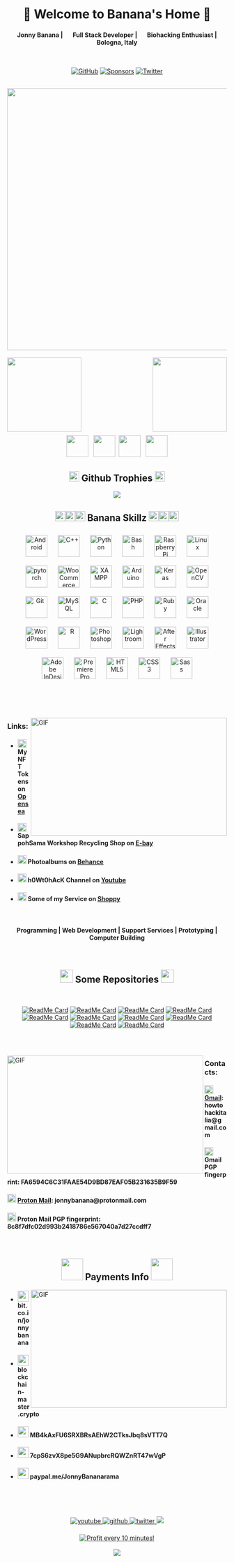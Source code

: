 <!--
**JonnyBanana/JonnyBanana** is a ✨ _special_ ✨ repository because its `README.md` (this file) appears on your GitHub profile.
-->

<!-- Title  -->
<h1 align="center">👹 Welcome to  Banana's Home 👹</h1>
 
<div align="center">
 <h4> <img src="https://emojipedia-us.s3.dualstack.us-west-1.amazonaws.com/thumbs/60/twitter/259/top-hat_1f3a9.png" width="16px"> Jonny Banana | <img src="https://emojipedia-us.s3.dualstack.us-west-1.amazonaws.com/thumbs/60/twitter/259/laptop_1f4bb.png" width="16px"> Full Stack Developer | <img src="https://emojipedia-us.s3.dualstack.us-west-1.amazonaws.com/thumbs/60/twitter/259/dna_1f9ec.png" width="16px"> Biohacking Enthusiast | <img src="https://emojipedia-us.s3.dualstack.us-west-1.amazonaws.com/thumbs/60/twitter/259/flag-italy_1f1ee-1f1f9.png" width="16px"> Bologna, Italy </h4>
</div>

</BR>

<!-- Github -Twitter and Sponsor Logo -->
<p align="center">
	<a href="https://github.com/JonnyBanana"><img src="https://img.shields.io/github/followers/JonnyBanana.svg?label=GitHub&style=social" alt="GitHub"></a>
	<a href="https://github.com/sponsors/JonnyBanana"><img src="https://img.shields.io/badge/Sponsors--_.svg?style=social&logo=github&logoColor=EA4AAA" alt="Sponsors"></a>
	<a href="https://twitter.com/jonnybanana84"><img src="https://img.shields.io/twitter/follow/jonnybanana84?label=Twitter&style=social" alt="Twitter"></a>
</p>

</BR>

<!-- Biohacking Gif -->
<div align="center" width="50">
<img src="https://media.giphy.com/media/s1IJ0L8hZ4wms/giphy.gif" width="600"/>
</div>

<!-- Banana's Stats -->
</BR>

<div>
<img height="170" align="left" src="https://github-readme-stats.vercel.app/api?username=JonnyBanana&show_icons=true&title_color=9400D3&icon_color=79ff97&text_color=9f9f9f&bg_color=151515" />

<img height="170" align="right" src="https://github-readme-stats.vercel.app/api/top-langs/?username=JonnyBanana&layout=compact&title_color=fff&text_color=fff&bg_color=151515" />
</div>

<!-- Space Div -->
<div>
 
</BR></BR></BR></BR></BR></BR>

</div>

</BR></BR>

<div align="center">
<img src="https://emojis.slackmojis.com/emojis/images/1450694616/220/bananadance.gif?1450694616" width="50" height="50"/> &nbsp; <img src="https://emojis.slackmojis.com/emojis/images/1450694616/220/bananadance.gif?1450694616" width="50" height="50"/> &nbsp;<img src="https://emojis.slackmojis.com/emojis/images/1450694616/220/bananadance.gif?1450694616" width="50" height="50"/> &nbsp; <img src="https://emojis.slackmojis.com/emojis/images/1450694616/220/bananadance.gif?1450694616" width="50" height="50"/>
</div>

<!-- thropy -->
<h2 align="center"><img src="https://emojipedia-us.s3.dualstack.us-west-1.amazonaws.com/thumbs/120/twitter/259/trophy_1f3c6.png" width="23px"> Github Trophies <img src="https://emojipedia-us.s3.dualstack.us-west-1.amazonaws.com/thumbs/120/twitter/259/trophy_1f3c6.png" width="23px"></h2>  
<a href="https://JonnyBanana.github.io">
 
 <p align="center">
   <img src="https://github-profile-trophy.vercel.app/?username=JonnyBanana&column=7&theme=onedark"/>
 </p>
</a>

<!-- Banana Skillz -->
<h2 align="center"><img src="https://emojipedia-us.s3.dualstack.us-west-1.amazonaws.com/thumbs/120/twitter/259/alien_1f47d.png" width="23px"><img src="https://emojipedia-us.s3.dualstack.us-west-1.amazonaws.com/thumbs/120/twitter/259/alien_1f47d.png" width="23px"><img src="https://emojipedia-us.s3.dualstack.us-west-1.amazonaws.com/thumbs/120/twitter/259/alien_1f47d.png" width="23px"> Banana Skillz <img src="https://emojipedia-us.s3.dualstack.us-west-1.amazonaws.com/thumbs/120/twitter/259/alien_1f47d.png" width="23px"><img src="https://emojipedia-us.s3.dualstack.us-west-1.amazonaws.com/thumbs/120/twitter/259/alien_1f47d.png" width="23px"><img src="https://emojipedia-us.s3.dualstack.us-west-1.amazonaws.com/thumbs/120/twitter/259/alien_1f47d.png" width="23px"> </h2> 
<div align="center">  
<img style="margin: 10px" src="https://profilinator.rishav.dev/skills-assets/android-original-wordmark.svg" alt="Android" height="50" />  
<img style="margin: 10px" src="https://profilinator.rishav.dev/skills-assets/cplusplus-original.svg" alt="C++" height="50" />  
<img style="margin: 10px" src="https://profilinator.rishav.dev/skills-assets/python-original.svg" alt="Python" height="50" />  
<img style="margin: 10px" src="https://profilinator.rishav.dev/skills-assets/gnu_bash-icon.svg" alt="Bash" height="50" />  
<img style="margin: 10px" src="https://profilinator.rishav.dev/skills-assets/raspberrypi.png" alt="Raspberry Pi" height="50" />  
<img style="margin: 10px" src="https://profilinator.rishav.dev/skills-assets/linux-original.svg" alt="Linux" height="50" />  
<img style="margin: 10px" src="https://profilinator.rishav.dev/skills-assets/pytorch-icon.svg" alt="pytorch" height="50" />  
<img style="margin: 10px" src="https://profilinator.rishav.dev/skills-assets/woocommerce.png" alt="WooCommerce" height="50" />  
<img style="margin: 10px" src="https://profilinator.rishav.dev/skills-assets/xampp.png" alt="XAMPP" height="50" />  
<img style="margin: 10px" src="https://profilinator.rishav.dev/skills-assets/arduino.png" alt="Arduino" height="50" />  
<img style="margin: 10px" src="https://profilinator.rishav.dev/skills-assets/keras.png" alt="Keras" height="50" />  
<img style="margin: 10px" src="https://profilinator.rishav.dev/skills-assets/opencv-icon.svg" alt="OpenCV" height="50" />  
<img style="margin: 10px" src="https://profilinator.rishav.dev/skills-assets/git-scm-icon.svg" alt="Git" height="50" />  
<img style="margin: 10px" src="https://profilinator.rishav.dev/skills-assets/mysql-original-wordmark.svg" alt="MySQL" height="50" />  
<img style="margin: 10px" src="https://profilinator.rishav.dev/skills-assets/c-original.svg" alt="C" height="50" />  
<img style="margin: 10px" src="https://profilinator.rishav.dev/skills-assets/php-original.svg" alt="PHP" height="50" />  
<img style="margin: 10px" src="https://profilinator.rishav.dev/skills-assets/ruby-original-wordmark.svg" alt="Ruby" height="50" />  
<img style="margin: 10px" src="https://profilinator.rishav.dev/skills-assets/oracle-original.svg" alt="Oracle" height="50" />  
<img style="margin: 10px" src="https://profilinator.rishav.dev/skills-assets/wordpress.png" alt="WordPress" height="50" />  
<img style="margin: 10px" src="https://profilinator.rishav.dev/skills-assets/r.svg" alt="R" height="50" />  
<img style="margin: 10px" src="https://profilinator.rishav.dev/skills-assets/photoshop-plain.svg" alt="Photoshop" height="50" />  
<img style="margin: 10px" src="https://profilinator.rishav.dev/skills-assets/lightroom.png" alt="Lightroom" height="50" />  
<img style="margin: 10px" src="https://profilinator.rishav.dev/skills-assets/aftereffects.png" alt="After Effects" height="50" />  
<img style="margin: 10px" src="https://profilinator.rishav.dev/skills-assets/adobe_illustrator-icon.svg" alt="Illustrator" height="50" />  
<img style="margin: 10px" src="https://profilinator.rishav.dev/skills-assets/adobeindesign.svg" alt="Adobe InDesign" height="50" />  
<img style="margin: 10px" src="https://profilinator.rishav.dev/skills-assets/adobepremierepro.png" alt="Premiere Pro" height="50" />  
<img style="margin: 10px" src="https://profilinator.rishav.dev/skills-assets/html5-original-wordmark.svg" alt="HTML5" height="50" />  
<img style="margin: 10px" src="https://profilinator.rishav.dev/skills-assets/css3-original-wordmark.svg" alt="CSS3" height="50" />  
<img style="margin: 10px" src="https://profilinator.rishav.dev/skills-assets/sass-original.svg" alt="Sass" height="50" />  
</div>  
 
</BR></BR></BR>

<!-- Links -->
<img align="right" height="270px" width="450px" alt="GIF" src="https://raw.githubusercontent.com/JonnyBanana/JonnyBanana/master/IMG/programming.gif">
<h3> Links:</h3>

 -  <h4><img src="https://emojipedia-us.s3.dualstack.us-west-1.amazonaws.com/thumbs/160/htc/37/spouting-whale_1f433.png" width="20px"> My NFT Tokens on <a href="https://opensea.io/accounts/Your_CryptoDealer">Opensea</a></h4>   
 
 -  <h4><img src="https://github.githubassets.com/images/icons/emoji/unicode/1f6e0.png" width="20px"> SappohSama Workshop Recycling Shop on <a href="https://www.ebay.it/str/sapposamaworkshop">E-bay</a></h4>
 
 -  <h4><img src="https://emojipedia-us.s3.dualstack.us-west-1.amazonaws.com/thumbs/160/samsung/265/nazar-amulet_1f9ff.png" width="20px"> Photoalbums on <a href="https://www.behance.net/SappohSama">Behance</a></h4>  
 
 -  <h4><img src="https://github.githubassets.com/images/icons/emoji/unicode/1f47e.png" width="20px"> h0Wt0hAcK Channel on <a href="https://www.youtube.com/channel/UCGpltr2aMuNZqfBN6y51kCw">Youtube</a></h4>
 <!--  
 -  <h4><img src="https://emojipedia-us.s3.dualstack.us-west-1.amazonaws.com/thumbs/160/joypixels/257/mushroom_1f344.png" width="20px"> $aPp0h$aMa_WoRk$h0p on <a href="https://www.youtube.com/channel/UC7Z1vmu3LfcBQZ7iGAyT5nw">Youtube</a></h4>
--> 
 -  <h4><img src="https://emojipedia-us.s3.dualstack.us-west-1.amazonaws.com/thumbs/160/twitter/259/crossed-swords_2694.png" width="20px"> Some of my Service on <a href="https://shoppy.gg/@HashashinHakShop">Shoppy</a></h4>

</BR> 

<p>
  <h4 align="center"> Programming | Web Development | Support Services | Prototyping | Computer Building </h4>
</p>

</BR>

<!-- Repos -->
<div align="center" >
<h2 align="center"><img src="https://emojis.slackmojis.com/emojis/images/1561763719/5906/this-is-fine-fire.gif?1561763719" width="30px"> Some Repositories <img src="https://emojis.slackmojis.com/emojis/images/1561763719/5906/this-is-fine-fire.gif?1561763719" width="30px"></h2>  
</BR>

[![ReadMe Card](https://github-readme-stats.vercel.app/api/pin/?username=JonnyBanana&repo=DUCKY_REAPER&theme=gotham)](https://github.com/JonnyBanana/DUCKY_REAPER)
[![ReadMe Card](https://github-readme-stats.vercel.app/api/pin/?username=JonnyBanana&repo=Rubber_Ducky_Gather_Network_Info&theme=gotham)](https://github.com/JonnyBanana/Rubber_Ducky_Gather_Network_Info)
[![ReadMe Card](https://github-readme-stats.vercel.app/api/pin/?username=JonnyBanana&repo=BQOD_tHE_bLUE_qUACK_oF_dEATH&theme=gotham)](https://github.com/JonnyBanana/BQOD_tHE_bLUE_qUACK_oF_dEATH)
[![ReadMe Card](https://github-readme-stats.vercel.app/api/pin/?username=JonnyBanana&repo=Wifi-Pineapple-IP-Configurator&theme=gotham)](https://github.com/JonnyBanana/Wifi-Pineapple-IP-Configurator)
[![ReadMe Card](https://github-readme-stats.vercel.app/api/pin/?username=JonnyBanana&repo=safari-ie-reaper.github.io&theme=gotham)](https://github.com/JonnyBanana/safari-ie-reaper.github.io)
[![ReadMe Card](https://github-readme-stats.vercel.app/api/pin/?username=JonnyBanana&repo=Netflix_EVIL_PORTAL&theme=gotham)](https://github.com/JonnyBanana/Netflix_EVIL_PORTAL)
[![ReadMe Card](https://github-readme-stats.vercel.app/api/pin/?username=JonnyBanana&repo=NEOPIXEL_WS2812_5050_SKETCHS&theme=gotham)](https://github.com/JonnyBanana/NEOPIXEL_WS2812_5050_SKETCHS)
[![ReadMe Card](https://github-readme-stats.vercel.app/api/pin/?username=JonnyBanana&repo=MAC_Donalds&theme=gotham)](https://github.com/JonnyBanana/MAC_Donalds)
[![ReadMe Card](https://github-readme-stats.vercel.app/api/pin/?username=JonnyBanana&repo=Codebug_BTC_RealTime_Price&theme=gotham)](https://github.com/JonnyBanana/Codebug_BTC_RealTime_Price)
[![ReadMe Card](https://github-readme-stats.vercel.app/api/pin/?username=JonnyBanana&repo=SASS-PixelArt-Pack&theme=gotham)](https://github.com/JonnyBanana/SASS-PixelArt-Pack)
</div>

</BR></BR>

<!-- Contacts -->
<img align="left" height="270px" width="450px" alt="GIF" src="https://raw.githubusercontent.com/JonnyBanana/JonnyBanana/master/IMG/88a969c3e830bbcbff939ea870058d91.gif">

<h3> Contacts:</h3>
<h4><img src="https://emojipedia-us.s3.dualstack.us-west-1.amazonaws.com/thumbs/60/twitter/259/robot_1f916.png" width="20px"> <a href="mailto:howtohackitalia@gmail.com">Gmail</a>: howtohackitalia@gmail.com</h4> 
<h4><img src="https://emojipedia-us.s3.dualstack.us-west-1.amazonaws.com/thumbs/60/twitter/259/robot_1f916.png" width="20px"> Gmail PGP fingerprint: FA6594C6C31FAAE54D9BD87EAF05B231635B9F59</h4> 
<h4><img src="https://emojipedia-us.s3.dualstack.us-west-1.amazonaws.com/thumbs/60/twitter/259/robot_1f916.png" width="20px"> <a href="mailto:jonnybanana@protonmail.com">Proton Mail</a>: jonnybanana@protonmail.com</h4> 
<h4><img src="https://emojipedia-us.s3.dualstack.us-west-1.amazonaws.com/thumbs/60/twitter/259/robot_1f916.png" width="20px"> Proton Mail PGP fingerprint:  8c8f7dfc02d993b2418786e567040a7d27ccdff7</h4> 

</BR>

<!-- Payments Info -->

<h2 align="center"><img src="https://emojis.slackmojis.com/emojis/images/1598266360/10254/pepe_naruto.gif?1598266360" width="50px"> Payments Info <img src="https://emojis.slackmojis.com/emojis/images/1598266360/10254/pepe_naruto.gif?1598266360" width="50px"></h2>

<img align="right" height="270px" width="450px" alt="GIF" src="https://raw.githubusercontent.com/JonnyBanana/JonnyBanana/master/IMG/3DLAmCsuTe3bV13dhrdWmiiTzq9WMPZDTkYuSGyZVu3GHrVTd2BoY4vy6KfBYGoMWX5Znx41J2ooechEiytNSdz6XzEsgbNbZ1bzk2wWdKhpeGdRmswGu87qNkdkKjdTPYBJbxrm8qYShbz29hFxRZ9DhhjxmqX.gif">




 -  <h4><img src="https://raw.githubusercontent.com/JonnyBanana/JonnyBanana/master/IMG/Bitcoin-icon.png" width="25px"> bit.co.in/jonnybanana</h4>
 
 -  <h4><img src="https://raw.githubusercontent.com/JonnyBanana/JonnyBanana/master/IMG/1-W_pIfGx1Yw_LMfUsOesr4g.png" width="25px"> blockchain-master.crypto</h4>
 
 -  <h4><img src="https://raw.githubusercontent.com/JonnyBanana/JonnyBanana/master/IMG/Official_Litecoin_Logo.png" width="25px"> MB4kAxFU6SRXBRsAEhW2CTksJbq8sVTT7Q</h4>
 
 -  <h4><img src="https://raw.githubusercontent.com/JonnyBanana/JonnyBanana/master/IMG/darkcoin.png" width="25px"> 7cpS6zvX8pe5G9ANupbrcRQWZnRT47wVgP</h4>
 
 -  <h4><img src="https://raw.githubusercontent.com/JonnyBanana/JonnyBanana/master/IMG/pp.png" width="25px"> paypal.me/JonnyBananarama</h4>
 
</BR></BR></BR>

<!-- Final Contacts e Social -->
<div align="center">
<a href="https://www.youtube.com/channel/UCGpltr2aMuNZqfBN6y51kCw" target="_blank">
<img src=https://img.shields.io/badge/youtube-%23EE4831.svg?&style=for-the-badge&logo=youtube&logoColor=white alt=youtube style="margin-bottom: 5px;" />
</a> 
<a href="https://github.com/JonnyBanana" target="_blank">
<img src=https://img.shields.io/badge/github-%2324292e.svg?&style=for-the-badge&logo=github&logoColor=white alt=github style="margin-bottom: 5px;" />
</a>
<a href="https://twitter.com/jonnybanana84" target="_blank">
<img src=https://img.shields.io/badge/twitter-%2300acee.svg?&style=for-the-badge&logo=twitter&logoColor=white alt=twitter style="margin-bottom: 5px;" />
</a> 
<a href="mailto:howtohackitalia@gmail.com"><img src="https://img.shields.io/badge/-Gmail-D14836?style=for-the-badge&logo=Gmail&logoColor=white"/></a>	
</div> 

</BR>
<!-- Banner -->
<div align="center">
<a href="https://golden-farm.biz/?r=1673249" target="_blank" >
<img src="https://golden-farm.biz/images/promo/en/728x90.gif"
alt="Profit every 10 minutes!"></a>
</div>

</BR>

<!-- Visitors Counter -->
<div align="center">
<img src="https://komarev.com/ghpvc/?username=JonnyBanana&&style=flat-square" align="center" />
</div>  
</BR>

